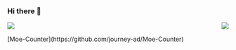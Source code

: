 ### Hi there 👋

<!--
**olldbg/olldbg** is a ✨ _special_ ✨ repository because its `README.md` (this file) appears on your GitHub profile.

Here are some ideas to get you started:

- 🔭 I’m currently working on ...
- 🌱 I’m currently learning ...
- 👯 I’m looking to collaborate on ...
- 🤔 I’m looking for help with ...
- 💬 Ask me about ...
- 📫 How to reach me: ...
- 😄 Pronouns: ...
- ⚡ Fun fact: ...
-->

<p>
  <a href="https://count.getloli.com/"><img src="https://count.getloli.com/get/@olldbg?theme=rule34"></a>
  <img src="https://weather-icon.journeyad.repl.co/@shanghai?v=1" align="right">
</p>
[Moe-Counter](https://github.com/journey-ad/Moe-Counter)
